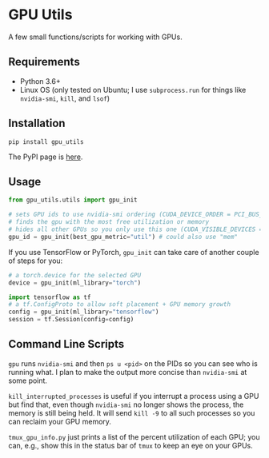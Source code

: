 # GPU Utils

A few small functions/scripts for working with GPUs.

## Requirements

* Python 3.6+
* Linux OS (only tested on Ubuntu; I use `subprocess.run` for things like `nvidia-smi`, `kill`, and `lsof`)

## Installation

```
pip install gpu_utils
```

The PyPI page is [here][pypi page].

## Usage

```python
from gpu_utils.utils import gpu_init

# sets GPU ids to use nvidia-smi ordering (CUDA_DEVICE_ORDER = PCI_BUS_ID)
# finds the gpu with the most free utilization or memory
# hides all other GPUs so you only use this one (CUDA_VISIBLE_DEVICES = <gpu_id>)
gpu_id = gpu_init(best_gpu_metric="util") # could also use "mem"
```

If you use TensorFlow or PyTorch, `gpu_init` can take care of another couple of steps for you:

```python
# a torch.device for the selected GPU
device = gpu_init(ml_library="torch")
```

```python
import tensorflow as tf
# a tf.ConfigProto to allow soft placement + GPU memory growth
config = gpu_init(ml_library="tensorflow")
session = tf.Session(config=config)
```

## Command Line Scripts

`gpu` runs `nvidia-smi` and then `ps u <pid>` on the PIDs so you can see who is running what. I plan to make the output more concise than `nvidia-smi` at some point.

`kill_interrupted_processes` is useful if you interrupt a process using a GPU but find that, even though `nvidia-smi` no longer shows the process, the memory is still being held. It will send `kill -9` to all such processes so you can reclaim your GPU memory.

`tmux_gpu_info.py` just prints a list of the percent utilization of each GPU; you can, e.g., show this in the status bar of `tmux` to keep an eye on your GPUs.

[pypi page]: https://pypi.org/project/gpu-utils/